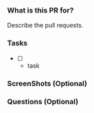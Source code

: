 ### What is this PR for?
Describe the pull requests.

### Tasks
* [ ] - task

### ScreenShots (Optional)

### Questions (Optional)
